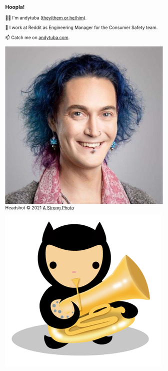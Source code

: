 ### Hoopla!

👋🏼 I'm andytuba ([they/them or he/him](https://pronoun.is/they?or=he)). 

🔭 I work at Reddit as Engineering Manager for the Consumer Safety team.

📫 Catch me on [andytuba.com](https://andytuba.com).

![Portrait headshot](headshot-astrongphoto2021-small.jpg)
Headshot © 2021 [A Strong Photo](https://astrongphoto.com)

![The "octubacat" avatar I've used for a while](octubacat.png)


<!--
**andytuba/andytuba** is a ✨ _special_ ✨ repository because its `README.md` (this file) appears on your GitHub profile.

Here are some ideas to get you started:

- 🔭 I’m currently working on ...
- 🌱 I’m currently learning ...
- 👯 I’m looking to collaborate on ...
- 🤔 I’m looking for help with ...
- 💬 Ask me about ...
- 📫 How to reach me: ...
- 😄 Pronouns: ...
- ⚡ Fun fact: ...
-->
